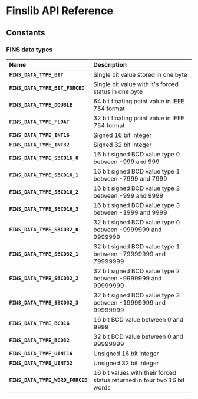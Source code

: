 # Finslib API Reference

## Constants

### FINS data types

|Name|Description|
|:---|:---|
|**`FINS_DATA_TYPE_BIT`**|Single bit value stored in one byte|
|**`FINS_DATA_TYPE_BIT_FORCED`**|Single bit value with it's forced status in one byte|
|**`FINS_DATA_TYPE_DOUBLE`**|64 bit floating point value in IEEE 754 format|
|**`FINS_DATA_TYPE_FLOAT`**|32 bit floating point value in IEEE 754 format|
|**`FINS_DATA_TYPE_INT16`**|Signed 16 bit integer|
|**`FINS_DATA_TYPE_INT32`**|Signed 32 bit integer|
|**`FINS_DATA_TYPE_SBCD16_0`**|16 bit signed BCD value type 0 between -999 and 999|
|**`FINS_DATA_TYPE_SBCD16_1`**|16 bit signed BCD value type 1 between -7999 and 7999|
|**`FINS_DATA_TYPE_SBCD16_2`**|16 bit signed BCD value type 2 between -999 and 9999|
|**`FINS_DATA_TYPE_SBCD16_3`**|16 bit signed BCD value type 3 between -1999 and 9999|
|**`FINS_DATA_TYPE_SBCD32_0`**|32 bit signed BCD value type 0 between -9999999 and 9999999|
|**`FINS_DATA_TYPE_SBCD32_1`**|32 bit signed BCD value type 1 between -79999999 and 79999999|
|**`FINS_DATA_TYPE_SBCD32_2`**|32 bit signed BCD value type 2 between -9999999 and 99999999|
|**`FINS_DATA_TYPE_SBCD32_3`**|32 bit signed BCD value type 3 between -19999999 and 99999999|
|**`FINS_DATA_TYPE_BCD16`**|16 bit BCD value between 0 and 9999|
|**`FINS_DATA_TYPE_BCD32`**|32 bit BCD value between 0 and 99999999|
|**`FINS_DATA_TYPE_UINT16`**|Unsigned 16 bit integer|
|**`FINS_DATA_TYPE_UINT32`**|Unsigned 32 bit integer|
|**`FINS_DATA_TYPE_WORD_FORCED`**|16 bit values with their forced status returned in four two 16 bit words|
